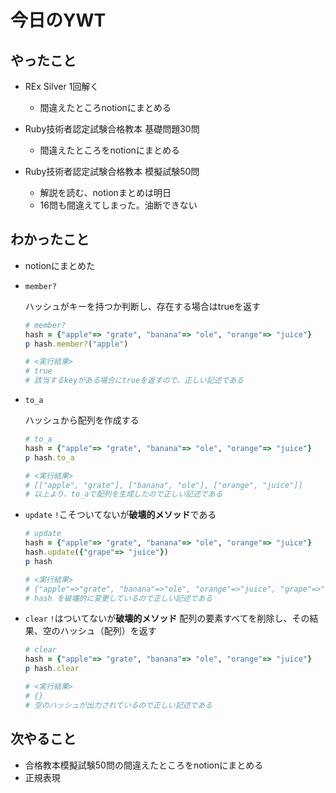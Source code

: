 # 今日のYWT

## やったこと

- REx Silver 1回解く
  - 間違えたところnotionにまとめる

- Ruby技術者認定試験合格教本 基礎問題30問
  - 間違えたところをnotionにまとめる

- Ruby技術者認定試験合格教本 模擬試験50問
  - 解説を読む、notionまとめは明日
  - 16問も間違えてしまった。油断できない

## わかったこと

- notionにまとめた
- `member?`

    ハッシュがキーを持つか判断し、存在する場合はtrueを返す

    ```ruby
    # member?
    hash = {"apple"=> "grate", "banana"=> "ole", "orange"=> "juice"}
    p hash.member?("apple")

    # <実行結果>
    # true
    # 該当するkeyがある場合にtrueを返すので、正しい記述である
    ```

- `to_a`

    ハッシュから配列を作成する

    ```ruby
    # to_a
    hash = {"apple"=> "grate", "banana"=> "ole", "orange"=> "juice"}
    p hash.to_a

    # <実行結果>
    # [["apple", "grate"], ["banana", "ole"], ["orange", "juice"]]
    # 以上より、to_aで配列を生成したので正しい記述である
    ```

- `update`
 `!`こそついてないが**破壊的メソッド**である

    ```ruby
    # update
    hash = {"apple"=> "grate", "banana"=> "ole", "orange"=> "juice"}
    hash.update({"grape"=> "juice"})
    p hash

    # <実行結果>
    # {"apple"=>"grate", "banana"=>"ole", "orange"=>"juice", "grape"=>"juice"}
    # hash を破壊的に変更しているので正しい記述である
    ```

- `clear`
`!`はついてないが**破壊的メソッド**
配列の要素すべてを削除し、その結果、空のハッシュ（配列）を返す

    ```ruby
    # clear
    hash = {"apple"=> "grate", "banana"=> "ole", "orange"=> "juice"}
    p hash.clear

    # <実行結果>
    # {}
    # 空のハッシュが出力されているので正しい記述である
    ```

## 次やること

- 合格教本模擬試験50問の間違えたところをnotionにまとめる
- 正規表現
